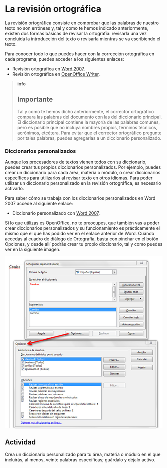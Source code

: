 # La revisión ortográfica

La revisión ortográfica consiste en comprobar que las palabras de nuestro texto no son erróneas y, tal y como te hemos indicado anteriormente, existen dos formas básicas de revisar la ortografía: revisarla una vez concluida la introducción del texto o revisarla mientras se va escribiendo el texto.

Para conocer todo lo que puedes hacer con la corrección ortográfica en cada programa, puedes acceder a los siguientes enlaces:

*   Revisión ortográfica en [Word 2007](http://office.microsoft.com/es-es/word-help/revisar-la-ortografia-y-la-gramatica-HP010117963.aspx?CTT=1#BM2 "Revisión ortográfica con Word").
*   Revisión ortográfica en [OpenOffice Writer](http://wiki.open-office.es/Revision_ortografica_en_OpenOffice_Writer "Revisión ortográfica con Writer").

>**info**
>
>## Importante
>
>Tal y como te hemos dicho anteriormente, el corrector ortográfico compara las palabras del documento con las del diccionario principal. El diccionario principal contiene la mayoría de las palabras comunes, pero es posible que no incluya nombres propios, términos técnicos, acrónimos, etcétera. Para evitar que el corrector ortográfico pregunte por tales palabras, puedes agregarlas a un diccionario personalizado.

### Diccionarios personalizados

Aunque los procesadores de textos vienen todos con su diccionario, puedes crear tus propios diccionarios personalizados. Por ejemplo, puedes crear un diccionario para cada área, materia o módulo, o crear diccionarios específicos para utilizarlos al revisar texto en otros idiomas. Para poder utilizar un diccionario personalizado en la revisión ortográfica, es necesario activarlo.

Para saber cómo se trabaja con los diccionarios personalizados en Word 2007 accede al siguiente enlace:

*   Diccionario personalizado con [Word 2007](http://office.microsoft.com/es-es/word-help/usar-diccionarios-personalizados-para-agregar-palabras-al-corrector-ortografico-HA010147298.aspx?CTT=1#BM3 "Diccionario personalizado con Word").

Si lo que utilizas es OpenOffice, no te preocupes, que también vas a poder crear diccionarios personalizados y su funcionamiento es prácticamente el mismo que el que has podido ver en el enlace anterior de Word. Cuando accedas al cuadro de diálogo de Ortografía, basta con pinchar en el botón Opciones, y desde allí podrás crear tu propio diccionario, tal y como puedes ver en la siguiente imagen.


![3.2. Crear un diccionario personalizado con OpenOffice Writer. Captura propia.](img/3Imagen_02.jpg)


## Actividad

Crea un diccionario personalizado para tu área, materia o módulo en el que incluirás, al menos, veinte palabras específicas; guárdalo y déjalo activo.

